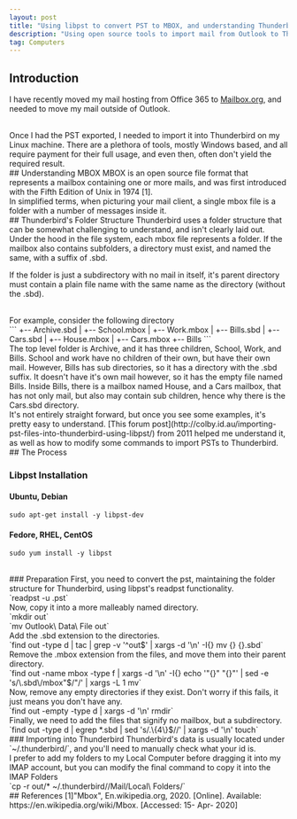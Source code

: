 ```yaml
---
layout: post
title: "Using libpst to convert PST to MBOX, and understanding Thunderbird's folder structure"
description: "Using open source tools to import mail from Outlook to Thunderbird"
tag: Computers
---
```

## Introduction
I have recently moved my mail hosting from Office 365 to [Mailbox.org](mailbox.org), and needed to move my mail outside of Outlook. 

<br>
Once I had the PST exported, I needed to import it into Thunderbird on my Linux machine. There are a plethora of tools, mostly Windows based, and all require payment for their full usage, and even then, often don't yield the required result.

<br>
## Understanding MBOX
MBOX is an open source file format that represents a mailbox containing one or more mails, and was first introduced with the Fifth Edition of Unix in 1974 [1].

<br>
In simplified terms, when picturing your mail client, a single mbox file is a folder with a number of messages inside it.

<br>
## Thunderbird's Folder Structure
Thunderbird uses a folder structure that can be somewhat challenging to understand, and isn't clearly laid out.

<br>
Under the hood in the file system, each mbox file represents a folder. If the mailbox also contains subfolders, a directory must exist, and named the same, with a suffix of .sbd.

If the folder is just a subdirectory with no mail in itself, it's parent directory must contain a plain file name with the same name as the directory (without the .sbd).

<br>
For example, consider the following directory

<br>
```
+-- Archive.sbd
|   +-- School.mbox
|   +-- Work.mbox
|   +-- Bills.sbd
    |   +-- Cars.sbd
    |   +-- House.mbox
    |   +-- Cars.mbox
    +-- Bills
```

<br>
The top level folder is Archive, and it has three children, School, Work, and Bills.
School and work have no children of their own, but have their own mail. However, Bills has sub directories, so it has a directory with the .sbd suffix. It doesn't have it's own mail however, so it has the empty file named Bills.
Inside Bills, there is a mailbox named House, and a Cars mailbox, that has not only mail, but also may contain sub children, hence why there is the Cars.sbd directory.

<br>
It's not entirely straight forward, but once you see some examples, it's pretty easy to understand. [This forum post](http://colby.id.au/importing-pst-files-into-thunderbird-using-libpst/) from 2011 helped me understand it, as well as how to modify some commands to import PSTs to Thunderbird.

<br>
## The Process

### Libpst Installation

#### Ubuntu, Debian
`sudo apt-get install -y libpst-dev`

#### Fedore, RHEL, CentOS
`sudo yum install -y libpst`

<br>
### Preparation
First, you need to convert the pst, maintaining the folder structure for Thunderbird, using libpst's readpst functionality.

<br>
`readpst -u <pstname>.pst`

<br>
Now, copy it into a more malleably named directory.

<br>
`mkdir out`

<br>
`mv Outlook\ Data\ File out`

<br>
Add the .sbd extension to the directories.

<br>
`find out -type d | tac | grep -v '^out$' | xargs -d '\n' -I{} mv {} {}.sbd`

<br>
Remove the .mbox extension from the files, and move them into their parent directory.

<br>
`find out -name mbox -type f | xargs -d '\n' -I{} echo '"{}" "{}"' | sed -e 's/\.sbd\/mbox"$/"/' | xargs -L 1 mv`

<br>
Now, remove any empty directories if they exist. Don't worry if this fails, it just means you don't have any.

<br>
`find out -empty -type d | xargs -d '\n' rmdir`

<br>
Finally, we need to add the files that signify no mailbox, but a subdirectory.

<br>
`find out -type d | egrep *.sbd | sed 's/.\{4\}$//' | xargs -d '\n' touch`


<br>
### Importing into Thunderbird
Thunderbird's data is usually located under `~/.thunderbird/<id>`, and you'll need to manually check what your id is.

<br>
I prefer to add my folders to my Local Computer before dragging it into my IMAP account, but you can modify the final command to copy it into the IMAP Folders

<br>
`cp -r out/* ~/.thunderbird/<id>/Mail/Local\ Folders/`

<br>
## References
[1]"Mbox", En.wikipedia.org, 2020. [Online]. Available: https://en.wikipedia.org/wiki/Mbox. [Accessed: 15- Apr- 2020]
